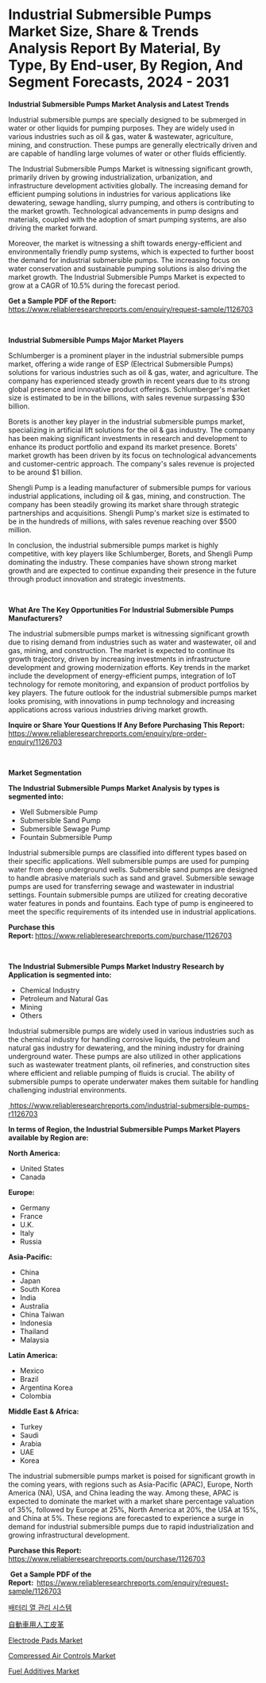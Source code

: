 <p><h1>Industrial Submersible Pumps Market Size, Share & Trends Analysis Report By Material, By Type, By End-user, By Region, And Segment Forecasts, 2024 - 2031</h1></p><p><strong>Industrial Submersible Pumps Market Analysis and Latest Trends</strong></p>
<p><p>Industrial submersible pumps are specially designed to be submerged in water or other liquids for pumping purposes. They are widely used in various industries such as oil & gas, water & wastewater, agriculture, mining, and construction. These pumps are generally electrically driven and are capable of handling large volumes of water or other fluids efficiently.</p><p>The Industrial Submersible Pumps Market is witnessing significant growth, primarily driven by growing industrialization, urbanization, and infrastructure development activities globally. The increasing demand for efficient pumping solutions in industries for various applications like dewatering, sewage handling, slurry pumping, and others is contributing to the market growth. Technological advancements in pump designs and materials, coupled with the adoption of smart pumping systems, are also driving the market forward.</p><p>Moreover, the market is witnessing a shift towards energy-efficient and environmentally friendly pump systems, which is expected to further boost the demand for industrial submersible pumps. The increasing focus on water conservation and sustainable pumping solutions is also driving the market growth. The Industrial Submersible Pumps Market is expected to grow at a CAGR of 10.5% during the forecast period.</p></p>
<p><strong>Get a Sample PDF of the Report:&nbsp;</strong> <a href="https://www.reliableresearchreports.com/enquiry/request-sample/1126703">https://www.reliableresearchreports.com/enquiry/request-sample/1126703</a></p>
<p>&nbsp;</p>
<p><strong>Industrial Submersible Pumps Major Market Players</strong></p>
<p><p>Schlumberger is a prominent player in the industrial submersible pumps market, offering a wide range of ESP (Electrical Submersible Pumps) solutions for various industries such as oil & gas, water, and agriculture. The company has experienced steady growth in recent years due to its strong global presence and innovative product offerings. Schlumberger's market size is estimated to be in the billions, with sales revenue surpassing $30 billion.</p><p>Borets is another key player in the industrial submersible pumps market, specializing in artificial lift solutions for the oil & gas industry. The company has been making significant investments in research and development to enhance its product portfolio and expand its market presence. Borets' market growth has been driven by its focus on technological advancements and customer-centric approach. The company's sales revenue is projected to be around $1 billion.</p><p>Shengli Pump is a leading manufacturer of submersible pumps for various industrial applications, including oil & gas, mining, and construction. The company has been steadily growing its market share through strategic partnerships and acquisitions. Shengli Pump's market size is estimated to be in the hundreds of millions, with sales revenue reaching over $500 million.</p><p>In conclusion, the industrial submersible pumps market is highly competitive, with key players like Schlumberger, Borets, and Shengli Pump dominating the industry. These companies have shown strong market growth and are expected to continue expanding their presence in the future through product innovation and strategic investments.</p></p>
<p>&nbsp;</p>
<p><strong>What Are The Key Opportunities For Industrial Submersible Pumps Manufacturers?</strong></p>
<p><p>The industrial submersible pumps market is witnessing significant growth due to rising demand from industries such as water and wastewater, oil and gas, mining, and construction. The market is expected to continue its growth trajectory, driven by increasing investments in infrastructure development and growing modernization efforts. Key trends in the market include the development of energy-efficient pumps, integration of IoT technology for remote monitoring, and expansion of product portfolios by key players. The future outlook for the industrial submersible pumps market looks promising, with innovations in pump technology and increasing applications across various industries driving market growth.</p></p>
<p><strong>Inquire or Share Your Questions If Any Before Purchasing This Report:</strong> <a href="https://www.reliableresearchreports.com/enquiry/pre-order-enquiry/1126703">https://www.reliableresearchreports.com/enquiry/pre-order-enquiry/1126703</a></p>
<p>&nbsp;</p>
<p><strong>Market Segmentation</strong></p>
<p><strong>The Industrial Submersible Pumps Market Analysis by types is segmented into:</strong></p>
<p><ul><li>Well Submersible Pump</li><li>Submersible Sand Pump</li><li>Submersible Sewage Pump</li><li>Fountain Submersible Pump</li></ul></p>
<p><p>Industrial submersible pumps are classified into different types based on their specific applications. Well submersible pumps are used for pumping water from deep underground wells. Submersible sand pumps are designed to handle abrasive materials such as sand and gravel. Submersible sewage pumps are used for transferring sewage and wastewater in industrial settings. Fountain submersible pumps are utilized for creating decorative water features in ponds and fountains. Each type of pump is engineered to meet the specific requirements of its intended use in industrial applications.</p></p>
<p><strong>Purchase this Report:&nbsp;</strong><a href="https://www.reliableresearchreports.com/purchase/1126703">https://www.reliableresearchreports.com/purchase/1126703</a></p>
<p>&nbsp;</p>
<p><strong>The Industrial Submersible Pumps Market Industry Research by Application is segmented into:</strong></p>
<p><ul><li>Chemical Industry</li><li>Petroleum and Natural Gas</li><li>Mining</li><li>Others</li></ul></p>
<p><p>Industrial submersible pumps are widely used in various industries such as the chemical industry for handling corrosive liquids, the petroleum and natural gas industry for dewatering, and the mining industry for draining underground water. These pumps are also utilized in other applications such as wastewater treatment plants, oil refineries, and construction sites where efficient and reliable pumping of fluids is crucial. The ability of submersible pumps to operate underwater makes them suitable for handling challenging industrial environments.</p></p>
<p><a href="https://www.reliableresearchreports.com/industrial-submersible-pumps-r1126703">&nbsp;https://www.reliableresearchreports.com/industrial-submersible-pumps-r1126703</a></p>
<p><strong>In terms of Region, the Industrial Submersible Pumps Market Players available by Region are:</strong></p>
<p>
    <p> <strong> North America: </strong>
        <ul>
            <li>United States</li>
            <li>Canada</li>
        </ul>
        </p> 
    <p> <strong> Europe: </strong>
        <ul>
            <li>Germany</li>
            <li>France</li>
            <li>U.K.</li>
            <li>Italy</li>
            <li>Russia</li>
        </ul>
        </p> 
    <p> <strong> Asia-Pacific: </strong>
        <ul>
            <li>China</li>
            <li>Japan</li>
            <li>South Korea</li>
            <li>India</li>
            <li>Australia</li>
            <li>China Taiwan</li>
            <li>Indonesia</li>
            <li>Thailand</li>
            <li>Malaysia</li>
        </ul>
        </p> 
    <p> <strong> Latin America: </strong>
        <ul>
            <li>Mexico</li>
            <li>Brazil</li>
            <li>Argentina Korea</li>
            <li>Colombia</li>
        </ul>
        </p> 
    <p> <strong> Middle East & Africa: </strong>
        <ul>
            <li>Turkey</li>
            <li>Saudi</li>
            <li>Arabia</li>
            <li>UAE</li>
            <li>Korea</li>
        </ul>
    </p>
    </p>
<p><p>The industrial submersible pumps market is poised for significant growth in the coming years, with regions such as Asia-Pacific (APAC), Europe, North America (NA), USA, and China leading the way. Among these, APAC is expected to dominate the market with a market share percentage valuation of 35%, followed by Europe at 25%, North America at 20%, the USA at 15%, and China at 5%. These regions are forecasted to experience a surge in demand for industrial submersible pumps due to rapid industrialization and growing infrastructural development.</p></p>
<p><strong>Purchase this Report: </strong><a href="https://www.reliableresearchreports.com/purchase/1126703">https://www.reliableresearchreports.com/purchase/1126703</a></p>
<p>&nbsp;<strong>Get a Sample PDF of the Report:&nbsp;&nbsp;</strong><a href="https://www.reliableresearchreports.com/enquiry/request-sample/1126703">https://www.reliableresearchreports.com/enquiry/request-sample/1126703</a></p>
<p><strong></strong></p>
<p><p><a href="https://github.com/Hubertstyenger6685/Market-Research-Report-List-1/blob/main/397314227397.md">배터리 열 관리 시스템</a></p><p><a href="https://medium.com/@roxanenader1/%E8%87%AA%E5%8B%95%E8%BB%8A%E7%94%A8%E4%BA%BA%E5%B7%A5%E7%9A%AE%E9%9D%A9%E5%B8%82%E5%A0%B4%E5%88%86%E6%9E%90-%E3%81%9D%E3%81%AEcagr-%E5%B8%82%E5%A0%B4%E3%82%BB%E3%82%B0%E3%83%A1%E3%83%B3%E3%83%86%E3%83%BC%E3%82%B7%E3%83%A7%E3%83%B3%E3%81%8A%E3%82%88%E3%81%B3%E3%82%B0%E3%83%AD%E3%83%BC%E3%83%90%E3%83%AB%E7%94%A3%E6%A5%AD%E6%A6%82%E8%A6%81-c42805dcde8f">自動車用人工皮革</a></p><p><a href="https://github.com/Paul14Anderson63/Market-Research-Report-List-3/blob/main/electrode-pads-market.md">Electrode Pads Market</a></p><p><a href="https://github.com/mabutironaldo/Market-Research-Report-List-4/blob/main/compressed-air-controls-market.md">Compressed Air Controls Market</a></p><p><a href="https://issuu.com/reportprime-2/docs/fuel-additives-market-size-2030.pptx">Fuel Additives Market</a></p></p>